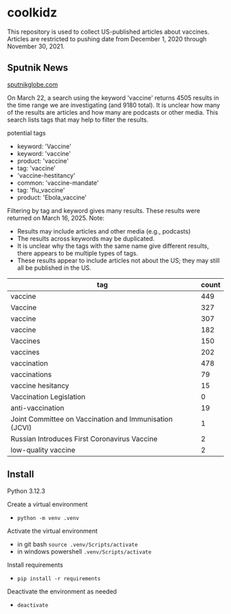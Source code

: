 # coolkidz

This repository is used to collect US-published articles about vaccines. 
Articles are restricted to pushing date from December 1, 2020 through November 30, 2021.

## Sputnik News

[sputnikglobe.com](https://sputnikglobe.com/search/?query=vaccine)

On March 22, a search using the keyword 'vaccine' returns 4505 results in the time range 
we are investigating (and 9180 total). 
It is unclear how many of the results are articles and how many are podcasts or other 
media.
This search lists tags that may help to filter the results.

potential tags
- keyword: 'Vaccine'
- keyword: 'vaccine'
- product: 'vaccine'
- tag: 'vaccine'
- 'vaccine-hestitancy'
- common: 'vaccine-mandate'
- tag: 'flu_vaccine'
- product: 'Ebola_vaccine'

Filtering by tag and keyword gives many results. 
These results were returned on March 16, 2025. 
Note:
- Results may include articles and other media (e.g., podcasts)
- The results across keywords may be duplicated. 
- It is unclear why the tags with the same name give different results, 
there appears to be multiple types of tags. 
- These results appear to include articles not about the US; 
they may still all be published in the US. 

| tag | count |
|-----|-------|
| vaccine | 449 |
| Vaccine | 327 |
| vaccine | 307 |
| vaccine | 182 |
| Vaccines | 150 |
| vaccines | 202 |
| vaccination | 478 |
| vaccinations | 79 |
| vaccine hesitancy | 15 | 
| Vaccination Legislation | 0 |
| anti-vaccination | 19 |
| Joint Committee on Vaccination and Immunisation (JCVI) | 1 |
| Russian Introduces First Coronavirus Vaccine | 2 |
| low-quality vaccine | 2 |

## Install

Python 3.12.3

Create a virtual environment
- `python -m venv .venv`

Activate the virtual environment
- in git bash `source .venv/Scripts/activate`
- in windows powershell `.venv/Scripts/activate`

Install requirements
- `pip install -r requirements`

Deactivate the environment as needed
- `deactivate`